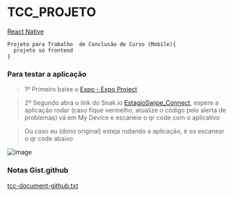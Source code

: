 # TCC_PROJETO
[React Native](https://expo.dev)
```
Projeto para Trabalho  de Conclusão de Curso (Mobile){
  projeto só frontend
} 
```
### Para testar a aplicação
> 1º Primeiro baixe o [Expo - Expo Project](https://play.google.com/store/apps/details?id=host.exp.exponent&hl=pt_BR&gl=US)

> 2º Segundo abra o link do Snak.io [EstagioSwipe_Connect](https://snack.expo.dev/@kittymayuko/estagioswipe_connect), espere a aplicação rodar (caso fique vermelho, atualize o código pelo alerta de problemas) vá em My Device e escaneie o qr code com o aplicativo

> Ou caso eu (dono original) esteja rodando a aplicação, é so escanear o qr code abaixo

![image](https://github.com/SuellenMiranda/TCC_PROJETO/assets/62394959/620af74b-7eb0-4e91-b0ec-2a4dd16632da)

### Notas Gist.github
[tcc-document-github.txt](https://gist.github.com/SuellenMiranda/ac533f283ba96096728f376febe3ade7)
